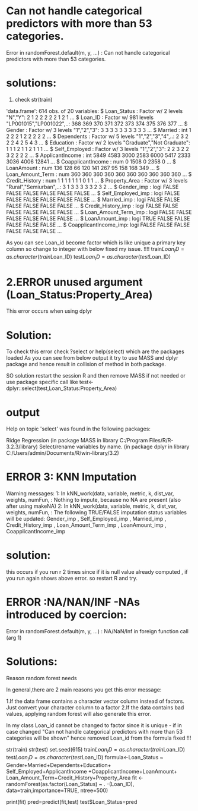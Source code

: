 

Can not handle categorical predictors with more than 53 categories.
==================================================================
Error in randomForest.default(m, y, ...) : 
  Can not handle categorical predictors with more than 53 categories.


solutions:
==========
1) check str(train)

'data.frame':	614 obs. of  20 variables:
 $ Loan_Status          : Factor w/ 2 levels "N","Y": 2 1 2 2 2 2 2 1 2 1 ...
 $ Loan_ID              : Factor w/ 981 levels "LP001015","LP001022",..: 368 369 370 371 372 373 374 375 376 377 ...
 $ Gender               : Factor w/ 3 levels "1","2","3": 3 3 3 3 3 3 3 3 3 3 ...
 $ Married              : int  1 2 2 2 1 2 2 2 2 2 ...
 $ Dependents           : Factor w/ 5 levels "1","2","3","4",..: 2 3 2 2 2 4 2 5 4 3 ...
 $ Education            : Factor w/ 2 levels "Graduate","Not Graduate": 1 1 1 2 1 1 2 1 1 1 ...
 $ Self_Employed        : Factor w/ 3 levels "1","2","3": 2 2 3 2 2 3 2 2 2 2 ...
 $ ApplicantIncome      : int  5849 4583 3000 2583 6000 5417 2333 3036 4006 12841 ...
 $ CoapplicantIncome    : num  0 1508 0 2358 0 ...
 $ LoanAmount           : num  136 128 66 120 141 267 95 158 168 349 ...
 $ Loan_Amount_Term     : num  360 360 360 360 360 360 360 360 360 360 ...
 $ Credit_History       : num  1 1 1 1 1 1 1 0 1 1 ...
 $ Property_Area        : Factor w/ 3 levels "Rural","Semiurban",..: 3 1 3 3 3 3 3 2 3 2 ...
 $ Gender_imp           : logi  FALSE FALSE FALSE FALSE FALSE FALSE ...
 $ Self_Employed_imp    : logi  FALSE FALSE FALSE FALSE FALSE FALSE ...
 $ Married_imp          : logi  FALSE FALSE FALSE FALSE FALSE FALSE ...
 $ Credit_History_imp   : logi  FALSE FALSE FALSE FALSE FALSE FALSE ...
 $ Loan_Amount_Term_imp : logi  FALSE FALSE FALSE FALSE FALSE FALSE ...
 $ LoanAmount_imp       : logi  TRUE FALSE FALSE FALSE FALSE FALSE ...
 $ CoapplicantIncome_imp: logi  FALSE FALSE FALSE FALSE FALSE FALSE ...

As you can see Loan_id become factor which is like unique a primary key column so change to integer 
with below fixed my issue. !!!!
train$Loan_ID= as.character(train$Loan_ID)
test$Loan_ID= as.character(test$Loan_ID)


2.ERROR   unused argument (Loan_Status:Property_Area)
=====================================================

This error occurs when using dplyr

Solution:
============
To check this error check ?select or help(select) which are the packages loaded 
As you can see from below output it try to use MASS and dplyr package and hence result
in collision of method in both package.

SO solution restart the session R and then remove MASS if not needed or use package specific
call like test<-dplyr::select(test,Loan_Status:Property_Area)


output
======
Help on topic 'select' was found in the following packages:

Ridge Regression
(in package MASS in library C:/Program Files/R/R-3.2.3/library)
Select/rename variables by name.
(in package dplyr in library C:/Users/admin/Documents/R/win-library/3.2)



ERROR 3: KNN Imputation
=======================
Warning messages:
1: In kNN_work(data, variable, metric, k, dist_var, weights, numFun,  :
  Nothing to impute, because no NA are present (also after using makeNA)
2: In kNN_work(data, variable, metric, k, dist_var, weights, numFun,  :
  The following TRUE/FALSE imputation status variables will be updated: Gender_imp , Self_Employed_imp , Married_imp , Credit_History_imp , Loan_Amount_Term_imp , LoanAmount_imp , CoapplicantIncome_imp

solution:
=========
this occurs if you run r 2 times since if it is null value already computed , if you run again
shows above error. so restart R and try.


ERROR :NA/NAN/INF -NAs introduced by coercion:
=============================================
Error in randomForest.default(m, y, ...) : 
  NA/NaN/Inf in foreign function call (arg 1)

Solutions:
==========

Reason random forest needs 

In general,there are 2 main reasons you get this error message:

1.If the data frame contains a character vector column instead of factors. Just convert your character column to a factor
2.If the data contains bad values, applying random forest will also generate this error.

In my class Loan_id cannot be changed to factor since it is unique - if in case changed "Can not handle categorical predictors with more than 53 categories will be shown" hence removed Loan_id from the formula fixed !!! 

str(train)
str(test)
set.seed(615)
train$Loan_ID= as.character(train$Loan_ID)
test$Loan_ID= as.character(test$Loan_ID)
formula<-Loan_Status ~ Gender+Married+Dependents+Education+ 
  Self_Employed+ApplicantIncome +CoapplicantIncome+LoanAmount+
  Loan_Amount_Term+Credit_History+Property_Area
fit <- randomForest(as.factor(Loan_Status) ~ . -(Loan_ID), data=train,importance=TRUE, ntree=500)

print(fit)
pred=predict(fit,test)
test$Loan_Status=pred
